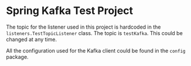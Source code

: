 # Spring Kafka Test Project

The topic for the listener used in this project is hardcoded in the ```listeners.TestTopicListener``` class. The topic is ```testKafka```. This could be changed at any time.

All the configuration used for the Kafka client could be found in the ```config``` package.